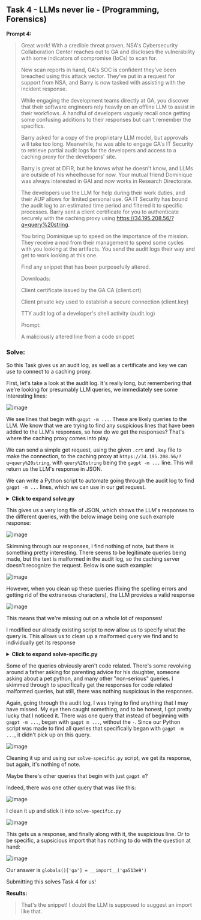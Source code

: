 ## Task 4 - LLMs never lie - (Programming, Forensics)

**Prompt 4:**

>Great work! With a credible threat proven, NSA's Cybersecurity Collaboration Center reaches out to GA and discloses the vulnerability with some indicators of compromise (IoCs) to scan for.
>
>New scan reports in hand, GA's SOC is confident they've been breached using this attack vector. They've put in a request for support from NSA, and Barry is now tasked with assisting with the incident response.
>
>While engaging the development teams directly at GA, you discover that their software engineers rely heavily on an offline LLM to assist in their workflows. A handful of developers vaguely recall once getting some confusing additions to their responses but can't remember the specifics.
>
>Barry asked for a copy of the proprietary LLM model, but approvals will take too long. Meanwhile, he was able to engage GA's IT Security to retrieve partial audit logs for the developers and access to a caching proxy for the developers' site.
>
>Barry is great at DFIR, but he knows what he doesn't know, and LLMs are outside of his wheelhouse for now. Your mutual friend Dominique was always interested in GAI and now works in Research Directorate.
>
>The developers use the LLM for help during their work duties, and their AUP allows for limited personal use. GA IT Security has bound the audit log to an estimated time period and filtered it to specific processes. Barry sent a client certificate for you to authenticate securely with the caching proxy using https://34.195.208.56/?q=query%20string.
>
>You bring Dominique up to speed on the importance of the mission. They receive a nod from their management to spend some cycles with you looking at the artifacts. You send the audit logs their way and get to work looking at this one.
>
>Find any snippet that has been purposefully altered.
>
>Downloads:
>
>Client certificate issued by the GA CA (client.crt)
>
>Client private key used to establish a secure connection (client.key)
>
>TTY audit log of a developer's shell activity (audit.log)
>
>Prompt:
>
>A maliciously altered line from a code snippet


### Solve:

So this Task gives us an audit log, as well as a certificate and key we can use to connect to a caching proxy. 

First, let's take a look at the audit log. It's really long, but remembering that we're looking for presumably LLM queries, we immediately see some interesting lines:

![image](https://github.com/user-attachments/assets/1e73fabc-4713-4570-997c-c5fb73007f13)

We see lines that begin with `gagpt -m ...`. These are likely queries to the LLM. We know that we are trying to find any suspicious lines that have been added to the LLM's responses, so how do we get the responses? That's where the caching proxy comes into play. 

We can send a simple get request, using the given `.crt` and `.key` file to make the connection, to the caching proxy at `https://34.195.208.56/?q=query%20string`, with `query%20string` being the `gagpt -m ...` line. This will return us the LLM's response in JSON.

We can write a Python script to automate going through the audit log to find  `gagpt -m ...` lines, which we can use in our get request. 

<details>
	<Summary><b>Click to expand solve.py</b></Summary>

```Python
import re
import requests
import urllib.parse
import json

# Define the log file path and server URL
log_file_path = 'audit.log'
server_url = "https://34.195.208.56/"

# Define the certificate paths (if needed)
client_cert = 'client.crt'
client_key = 'client.key'
output_file = 'queries_and_responses.txt'

def extract_gagpt_queries(log_file_path):
    """
    Extracts 'gagpt -m' queries from the audit log.
    """
    with open(log_file_path, 'r') as log_file:
        lines = log_file.readlines()

    # Regex to match the gagpt -m queries
    gagpt_queries = []
    for line in lines:
        match = re.search(r'd=gagpt -m "(.*?)"', line)
        if match:
            query = match.group(1)
            gagpt_queries.append(query)

    return gagpt_queries

def send_query_to_server(query):
    """
    Sends a query to the server using curl-like behavior in Python with requests.
    """
    # URL encode the query
    encoded_query = urllib.parse.quote(query)
    
    # Define the URL with the query parameter
    url = f"{server_url}?q={encoded_query}"
    
    # Send the GET request
    try:
        response = requests.get(url, cert=(client_cert, client_key), verify=False)  # Disable SSL verification for now
        if response.status_code == 200:
            return response.json()  # Assuming the response is in JSON format
        else:
            return f"Error: {response.status_code} - {response.text}"
    except requests.exceptions.RequestException as e:
        return f"Request failed: {e}"

def save_query_and_response(query, response):
    """
    Saves the query and response to a file with line spacing.
    """
    with open(output_file, 'a') as file:
        file.write(f"QUERY: {query}\n")
        file.write(f"RESPONSE: {json.dumps(response, indent=2)}\n")  # Pretty-print the JSON response
        file.write("\n")  # Add a blank line for spacing

def main():
    # Extract queries from the audit log
    queries = extract_gagpt_queries(log_file_path)

    # Iterate over each query and send it to the server
    for query in queries:
        
        print(f"Sending query: {query}")
        response = send_query_to_server(query)
        save_query_and_response(query, response)
        print(f"Response saved for query: {query}")

if __name__ == '__main__':
    main()
```
</details>

This gives us a very long file of JSON, which shows the LLM's responses to the different queries, with the below image being one such example response:

![image](https://github.com/user-attachments/assets/bfe46319-7709-471e-92aa-bbeffe37b285)

Skimming through our responses, I find nothing of note, but there is something pretty interesting. There seems to be legitimate queries being made, but the text is malformed in the audit log, so the caching server doesn't recognize the request. Below is one such example:

![image](https://github.com/user-attachments/assets/c8a29a48-f091-4557-a18f-3f0e2cd5836f)

However, when you clean up these queries (fixing the spelling errors and getting rid of the extraneous characters), the LLM provides a valid response

![image](https://github.com/user-attachments/assets/03bb7436-ef0e-420f-9877-57704adb93b2)

This means that we're missing out on a whole lot of responses!

I modified our already existing script to now allow us to specify what the query is. This allows us to clean up a malformed query we find and to individually get its response

<details>
	<Summary><b>Click to expand solve-specific.py</b></Summary>
	
```Python

import requests
import urllib.parse
import json

# Define the server URL
server_url = "https://34.195.208.56/"

# Define the certificate paths (if needed)
client_cert = 'client.crt'
client_key = 'client.key'
output_file = 'cleaned.txt'

def send_query_to_server(query):
    """
    Sends a query to the server using curl-like behavior in Python with requests.
    """
    # URL encode the query
    encoded_query = urllib.parse.quote(query)
    
    # Define the URL with the query parameter
    url = f"{server_url}?q={encoded_query}"
    
    # Send the GET request
    try:
        response = requests.get(url, cert=(client_cert, client_key), verify=False)  # Disable SSL verification for now
        if response.status_code == 200:
            return response.json()  # Assuming the response is in JSON format
        else:
            return f"Error: {response.status_code} - {response.text}"
    except requests.exceptions.RequestException as e:
        return f"Request failed: {e}"

def save_query_and_response(query, response):
    """
    Saves the query and response to a file with line spacing.
    """
    with open(output_file, 'a') as file:
        file.write(f"QUERY: {query}\n")
        file.write(f"RESPONSE: {json.dumps(response, indent=2)}\n")  # Pretty-print the JSON response
        file.write("\n")  # Add a blank line for spacing

def main():
    # Cleaned-up query
    cleaned_query = "What's the most efficient way to work with file descriptors and perform non-blocking I/O in Python using the select module"

    # Send the cleaned query to the server
    response = send_query_to_server(cleaned_query)

    # Save the query and response to a file
    save_query_and_response(cleaned_query, response)

    print(f"Response saved for query: {cleaned_query}")

if __name__ == '__main__':
    main()
```

</details>

Some of the queries obviously aren't code related. There's some revolving around a father asking for parenting advice for his daughter, someone asking about a pet python, and many other "non-serious" queries. I skimmed through to specifically get the responses for code related malformed queries, but still, there was nothing suspicious in the responses. 

Again, going through the audit log, I was trying to find anything that I may have missed. My eye then caught something, and to be honest, I got pretty lucky that I noticed it. There was one query that instead of beginning with `gagpt -m ...`, began with `gagpt m ...`, without the `-`. Since our Python script was made to find all queries that specifically began with `gagpt -m ...`, it didn't pick up on this query. 

![image](https://github.com/user-attachments/assets/da93d380-3c64-42e6-96d6-4bf78df19a60)

Cleaning it up and using our `solve-specific.py` script, we get its response, but again, it's nothing of note. 

Maybe there's other queries that begin with just `gagpt m`?

Indeed, there was one other query that was like this:

![image](https://github.com/user-attachments/assets/c68ef1f5-f81c-4e86-b3b7-229e969a5707)

I clean it up and stick it into `solve-specific.py`

![image](https://github.com/user-attachments/assets/fa93631b-3023-4ad6-bce2-2b9333147ec6)

This gets us a response, and finally along with it, the suspicious line. Or to be specific, a supsicious import that has nothing to do with the question at hand:

![image](https://github.com/user-attachments/assets/01c50550-9fdf-4944-abb9-aee89c568f75)

Our answer is `globals()['ga'] = __import__('ga513e9')`

Submitting this solves Task 4 for us!

**Results:**
>That's the snippet! I doubt the LLM is supposed to suggest an import like that.
